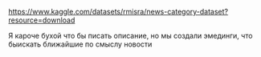 https://www.kaggle.com/datasets/rmisra/news-category-dataset?resource=download

Я кароче бухой что бы писать описание, но мы создали эмединги, что быискать ближайшие по смыслу новости 